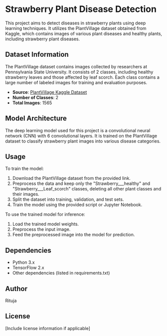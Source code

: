 # Strawberry Plant Disease Detection

This project aims to detect diseases in strawberry plants using deep learning techniques. It utilizes the PlantVillage dataset obtained from Kaggle, which contains images of various plant diseases and healthy plants, including strawberry plant diseases.

## Dataset Information

The PlantVillage dataset contains images collected by researchers at Pennsylvania State University. It consists of 2 classes, including healthy strawberry leaves and those affected by leaf scorch. Each class contains a large number of labeled images for training and evaluation purposes.

- **Source**: [PlantVillage Kaggle Dataset](link_to_dataset)
- **Number of Classes**: 2
- **Total Images**: 1565

## Model Architecture

The deep learning model used for this project is a convolutional neural network (CNN) with 6 convolutional layers. It is trained on the PlantVillage dataset to classify strawberry plant images into various disease categories.

## Usage

To train the model:
1. Download the PlantVillage dataset from the provided link.
2. Preprocess the data and keep only the "Strawberry___healthy" and "Strawberry___Leaf_scorch" classes, deleting all other plant classes and their images.
3. Split the dataset into training, validation, and test sets.
4. Train the model using the provided script or Jupyter Notebook.

To use the trained model for inference:
1. Load the trained model weights.
2. Preprocess the input image.
3. Feed the preprocessed image into the model for prediction.

## Dependencies

- Python 3.x
- TensorFlow 2.x
- Other dependencies (listed in requirements.txt)

## Author

Rituja

## License

[Include license information if applicable]
